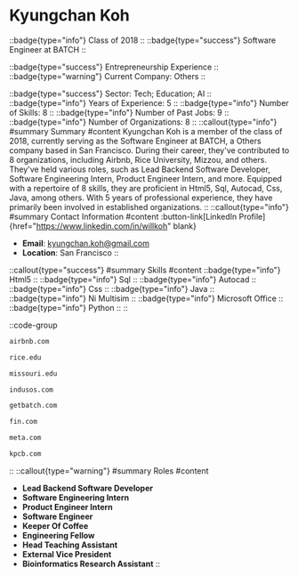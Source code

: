 # Kyungchan Koh
::badge{type="info"}
Class of 2018
::
::badge{type="success"}
Software Engineer at BATCH
::

::badge{type="success"}
Entrepreneurship Experience
::
::badge{type="warning"}
Current Company: Others
::

::badge{type="success"}
Sector: Tech; Education; AI
::
::badge{type="info"}
Years of Experience: 5
::
::badge{type="info"}
Number of Skills: 8
::
::badge{type="info"}
Number of Past Jobs: 9
::
::badge{type="info"}
Number of Organizations: 8
::
::callout{type="info"}
#summary
Summary
#content
Kyungchan Koh is a member of the class of 2018, currently serving as the Software Engineer at BATCH, a Others company based in San Francisco. During their career, they've contributed to 8 organizations, including Airbnb, Rice University, Mizzou, and others. They've held various roles, such as Lead Backend Software Developer, Software Engineering Intern, Product Engineer Intern, and more. Equipped with a repertoire of 8 skills, they are proficient in Html5, Sql, Autocad, Css, Java, among others.  With 5 years of professional experience, they have primarily been involved in established organizations.
::
::callout{type="info"}
#summary
Contact Information
#content
:button-link[LinkedIn Profile]{href="https://www.linkedin.com/in/willkoh" blank}
- **Email**: kyungchan.koh@gmail.com
- **Location**: San Francisco
::

::callout{type="success"}
#summary
Skills
#content
::badge{type="info"}
Html5
::
::badge{type="info"}
Sql
::
::badge{type="info"}
Autocad
::
::badge{type="info"}
Css
::
::badge{type="info"}
Java
::
::badge{type="info"}
Ni Multisim
::
::badge{type="info"}
Microsoft Office
::
::badge{type="info"}
Python
::
::

::code-group
```bash [Airbnb]
airbnb.com
```
```bash [Rice University]
rice.edu
```
```bash [Mizzou]
missouri.edu
```
```bash [Indus OS]
indusos.com
```
```bash [BATCH]
getbatch.com
```
```bash [Fin.com]
fin.com
```
```bash [Meta]
meta.com
```
```bash [Kleiner Perkins Caufield & Byers]
kpcb.com
```
::
::callout{type="warning"}
#summary
Roles
#content
- **Lead Backend Software Developer**
- **Software Engineering Intern**
- **Product Engineer Intern**
- **Software Engineer**
- **Keeper Of Coffee**
- **Engineering Fellow**
- **Head Teaching Assistant**
- **External Vice President**
- **Bioinformatics Research Assistant**
::

